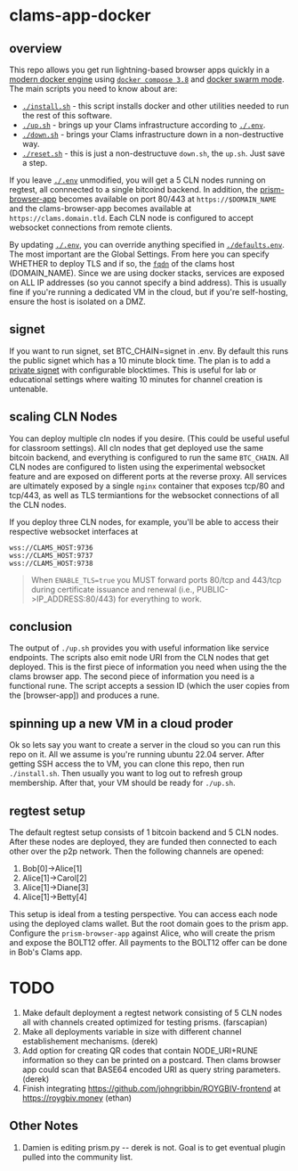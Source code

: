 # clams-app-docker

## overview

This repo allows you get run lightning-based browser apps quickly in a [modern docker engine](https://docs.docker.com/engine/) using [`docker compose 3.8`](https://docs.docker.com/compose/compose-file/) and [docker swarm mode](`https://docs.docker.com/engine/swarm/`). The main scripts you need to know about are:

* [`./install.sh`](install.sh) - this script installs docker and other utilities needed to run the rest of this software.
* [`./up.sh`](./up.sh) - brings up your Clams infrastructure according to [`./.env`](./.env).
* [`./down.sh`](./down.sh) - brings your Clams infrastructure down in a non-destructive way.
* [`./reset.sh`](./reset.sh) - this is just a non-destructuve `down.sh`, the `up.sh`. Just save a step.

If you leave [`./.env`](./.env) unmodified, you will get a 5 CLN nodes running on regtest, all connnected to a single bitcoind backend. In addition, the [prism-browser-app](https://github.com/johngribbin/ROYGBIV-frontend) becomes available on port 80/443 at `https://$DOMAIN_NAME` and the clams-browser-app becomes available at `https://clams.domain.tld`. Each CLN node is configured to accept websocket connections from remote clients.

By updating [`./.env`](./.env), you can override anything specified in [`./defaults.env`](./defaults.env). The most important are the Global Settings. From here you can specify WHETHER to deploy TLS and if so, the [`fqdn`](https://en.wikipedia.org/wiki/Fully_qualified_domain_name) of the clams host (DOMAIN_NAME). Since we are using docker stacks, services are exposed on ALL IP addresses (so you cannot specify a bind address). This is usually fine if you're running a dedicated VM in the cloud, but if you're self-hosting, ensure the host is isolated on a DMZ.

## signet

If you want to run signet, set BTC_CHAIN=signet in .env. By default this runs the public signet which has a 10 minute block time. The plan is to add a [private signet](https://blog.mutinywallet.com/mutinynet/) with configurable blocktimes. This is useful for lab or educational settings where waiting 10 minutes for channel creation is untenable.

## scaling CLN Nodes

You can deploy multiple cln nodes if you desire. (This could be useful useful for classroom settings). All cln nodes that get deployed use the same bitcoin backend, and everything is configured to run the same `BTC_CHAIN`. All CLN nodes are configured to listen using the experimental websocket feature and are exposed on different ports at the reverse proxy. All services are ultimately exposed by a single `nginx` container that exposes tcp/80 and tcp/443, as well as TLS termiantions for the websocket connections of all the CLN nodes.

If you deploy three CLN nodes, for example, you'll be able to access their respective websocket interfaces at 

```
wss://CLAMS_HOST:9736
wss://CLAMS_HOST:9737
wss://CLAMS_HOST:9738
```

> When `ENABLE_TLS=true` you MUST forward ports 80/tcp and 443/tcp during certificate issuance and renewal (i.e., PUBLIC->IP_ADDRESS:80/443) for everything to work.

## conclusion

The output of `./up.sh` provides you with useful information like service endpoints. The scripts also emit node URI from the CLN nodes that get deployed. This is the first piece of information you need when using the the clams browser app. The second piece of information you need is a functional rune. The script accepts a session ID (which the user copies from the [browser-app]) and produces a rune.

## spinning up a new VM in a cloud proder

Ok so lets say you want to create a server in the cloud so you can run this repo on it. All we assume is you're running ubuntu 22.04 server. After getting SSH access the to VM, you can clone this repo, then run `./install.sh`. Then usually you want to log out to refresh group membership. After that, your VM should be ready for `./up.sh`. 


## regtest setup

The default regtest setup consists of 1 bitcoin backend and 5 CLN nodes. After these nodes are deployed, they are funded then connected to each other over the p2p network. Then the following channels are opened:

1.  Bob[0]->Alice[1]
2.  Alice[1]->Carol[2]
3.  Alice[1]->Diane[3]
4.  Alice[1]->Betty[4]

This setup is ideal from a testing perspective. You can access each node using the deployed clams wallet. But the root domain goes to the prism app. Configure the `prism-browser-app` against Alice, who will create the prism and expose the BOLT12 offer. All payments to the BOLT12 offer can be done in Bob's Clams app.

# TODO

1. Make default deployment a regtest network consisting of 5 CLN nodes all with channels created optimized for testing prisms. (farscapian)
2. Make all deployments variable in size with different channel establishement mechanisms. (derek)
3. Add option for creating QR codes that contain NODE_URI+RUNE information so they can be printed on a postcard. Then clams browser app could scan that BASE64 encoded URI as query string parameters. (derek)
4. Finish integrating https://github.com/johngribbin/ROYGBIV-frontend at https://roygbiv.money (ethan)

## Other Notes

1. Damien is editing prism.py -- derek is not. Goal is to get eventual plugin pulled into the community list.
